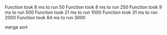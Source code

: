 Function took 8 ms to run 50
Function took 8 ms to run 250
Function took 9 ms to run 500
Function took 21 ms to run 1000
Function took 31 ms to run 2000
Function took 84 ms to run 3000

merge sort

